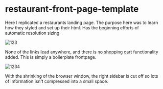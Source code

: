 # restaurant-front-page-template
Here I replicated a restaurants landing page. The purpose here was to learn how they styled and set up their html.
Has the beginning efforts of automatic resolution sizing.

![123](https://user-images.githubusercontent.com/64391008/167270438-474ef238-e922-4401-952e-3951ccf5bbbc.PNG)

None of the links lead anywhere, and there is no shopping cart functionality added. This is simply a boilerplate frontpage.

![1234](https://user-images.githubusercontent.com/64391008/167270468-11e66a47-ada3-498b-b4d4-7df26c9d49a5.PNG)

With the shrinking of the browser window, the right sidebar is cut off so lots of information isn't compressed into a small space.
